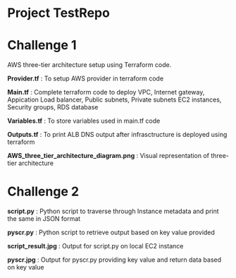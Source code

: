 # Project TestRepo

# Challenge 1

AWS three-tier architecture setup using Terraform code. 

**Provider.tf** : To setup AWS provider in terraform code

**Main.tf** : Complete terraform code to deploy VPC, Internet gateway, Appication Load balancer, Public subnets, Private subnets EC2 instances, Security groups, RDS database

**Variables.tf** : To store variables used in main.tf code

**Outputs.tf** : To print ALB DNS output after infrasctructure is deployed using terraform

**AWS_three_tier_architecture_diagram.png** : Visual representation of three-tier architecture


# Challenge 2

**script.py** : Python script to traverse through Instance metadata and print the same in JSON format

**pyscr.py** : Python script to retrieve output based on key value provided

**script_result.jpg** : Output for script.py on local EC2 instance

**pyscr.jpg** : Output for pyscr.py providing key value and return data based on key value
